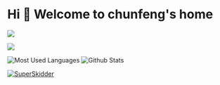 # Hi 🎉 Welcome to chunfeng's home

<img src="https://readme-typing-svg.herokuapp.com/?lines=Welcome,%20visitor!;Hello%20Github%20World!&font=Roboto" />

<p>
<a href="https://space.bilibili.com/580203163"><img src="https://img.shields.io/static/v1?label=Video&message=Bilibili&color=cyan"/></a>
</p>

![Most Used Languages](https://github-readme-stats.vercel.app/api/top-langs/?username=wangzirui32&theme=dark&layout=compact)
![Github Stats](https://github-readme-stats.vercel.app/api?username=wangzirui32&show_icons=true&theme=dark&count_private=true)


<p align="left">
<a href="https://github.com/ryo-ma/github-profile-trophy">
<img src="https://github-profile-trophy.vercel.app/?username=SuperSkidder" alt="SuperSkidder" />
</a>
</p>
